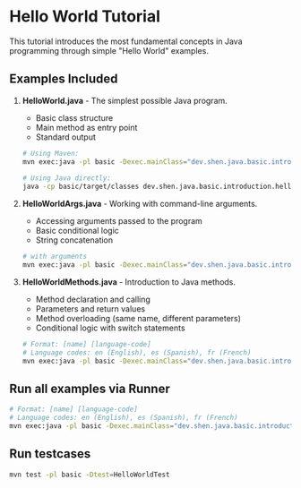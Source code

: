 # Hello World Tutorial

This tutorial introduces the most fundamental concepts in Java programming through simple "Hello World" examples.

## Examples Included

1. **HelloWorld.java** - The simplest possible Java program.
    - Basic class structure
    - Main method as entry point
    - Standard output
   
    ```bash
    # Using Maven:
    mvn exec:java -pl basic -Dexec.mainClass="dev.shen.java.basic.introduction.helloworld.HelloWorld"
        
    # Using Java directly:
    java -cp basic/target/classes dev.shen.java.basic.introduction.helloworld.HelloWorld
    ```

2. **HelloWorldArgs.java** - Working with command-line arguments.
    - Accessing arguments passed to the program
    - Basic conditional logic
    - String concatenation
    
    ```bash
   # with arguments
    mvn exec:java -pl basic -Dexec.mainClass="dev.shen.java.basic.introduction.helloworld.HelloWorldArgs" -Dexec.args="Alice"
    ```

3. **HelloWorldMethods.java** - Introduction to Java methods.
    - Method declaration and calling
    - Parameters and return values
    - Method overloading (same name, different parameters)
    - Conditional logic with switch statements
   
    ```bash
    # Format: [name] [language-code]
    # Language codes: en (English), es (Spanish), fr (French)
    mvn exec:java -pl basic -Dexec.mainClass="dev.shen.java.basic.introduction.helloworld.HelloWorldMethods" -Dexec.args="Alice es"
    ```

## Run all examples via Runner

```bash
# Format: [name] [language-code]
# Language codes: en (English), es (Spanish), fr (French)
mvn exec:java -pl basic -Dexec.mainClass="dev.shen.java.basic.introduction.helloworld.HelloWorldRunner" -Dexec.args="Alice es"
```
## Run testcases

```bash
mvn test -pl basic -Dtest=HelloWorldTest
```